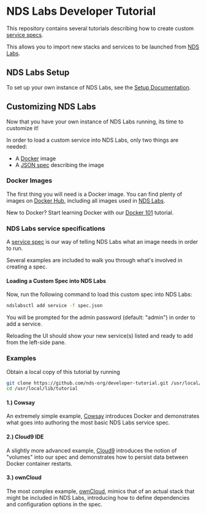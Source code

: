 # NDS Labs Developer Tutorial
This repository contains several tutorials describing how to create custom [service specs](https://github.com/nds-org/ndslabs-specs).

This allows you to import new stacks and services to be launched from [NDS Labs](https://github.com/nds-org/ndslabs).

## NDS Labs Setup
To set up your own instance of NDS Labs, see the [Setup Documentation](https://github.com/nds-org/ndslabs/blob/master/docs/setup.md).

## Customizing NDS Labs
Now that you have your own instance of NDS Labs running, its time to customize it!

In order to load a custom service into NDS Labs, only two things are needed:
* A [Docker](https://docs.docker.com/linux/) image
* A [JSON spec](https://opensource.ncsa.illinois.edu/confluence/display/NDS/NDS+Labs+Service+Specification) describing the image

### Docker Images

The first thing you will need is a Docker image. You can find plenty of images on [Docker Hub](hub.docker.com), including all images used in [NDS Labs](http://hub.docker.com/r/ndslabs).

New to Docker? Start learning Docker with our [Docker 101](https://github.com/nds-org/developer-tutorial/blob/master/docker-101/README.md) tutorial.

### NDS Labs service specifications

A [service spec](https://github.com/nds-org/ndslabs-specs) is our way of telling NDS Labs what an image needs in order to run.

Several examples are included to walk you through what's involved in creating a spec.

#### Loading a Custom Spec into NDS Labs
Now, run the following command to load this custom spec into NDS Labs:
```bash
ndslabsctl add service -f spec.json
```

You will be prompted for the admin password (default: "admin") in order to add a service.

Reloading the UI should show your new service(s) listed and ready to add from the left-side pane.

### Examples

Obtain a local copy of this tutorial by running
```bash
git clone https://github.com/nds-org/developer-tutorial.git /usr/local/lib/tutorial
cd /usr/local/lib/tutorial
```

#### 1.) Cowsay
An extremely simple example, [Cowsay](https://github.com/nds-org/developer-tutorial/tree/master/example-1-cowsay) introduces Docker and demonstrates what goes into authoring the most basic NDS Labs service spec.

#### 2.) Cloud9 IDE
A slightly more advanced example, [Cloud9](https://github.com/nds-org/developer-tutorial/tree/master/example-2-cloud9) introduces the notion of "volumes" into our spec and demonstrates how to persist data between Docker container restarts.

#### 3.) ownCloud
The most complex example, [ownCloud](https://github.com/nds-org/developer-tutorial/tree/master/example-3-owncloud), mimics that of an actual stack that might be included in NDS Labs, introducing how to define dependencies and configuration options in the spec.
